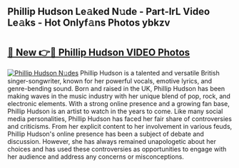 ## Phillip Hudson Le𝚊ked N𝚞de - Part-IrL Video Le𝚊ks - Hot Onlyf𝚊ns Photos ybkzv

# <h2><a href="http://ac4545.deff.icu/?id=Phillip+Hudson">🔗 New 👉🔴 Phillip Hudson VIDEO Photos</a></h2>

[![Phillip Hudson N𝚞des](https://i.imgur.com/rIISA9y.gif)](http://ac4545.deff.icu/?id=Phillip+Hudson)
Phillip Hudson is a talented and versatile British singer-songwriter, known for her powerful vocals, emotive lyrics, and genre-bending sound. Born and raised in the UK, Phillip Hudson has been making waves in the music industry with her unique blend of pop, rock, and electronic elements. With a strong online presence and a growing fan base, Phillip Hudson is an artist to watch in the years to come. Like many social media personalities, Phillip Hudson has faced her fair share of controversies and criticisms. From her explicit content to her involvement in various feuds, Phillip Hudson's online presence has been a subject of debate and discussion. However, she has always remained unapologetic about her choices and has used these controversies as opportunities to engage with her audience and address any concerns or misconceptions.
